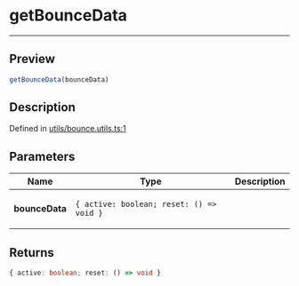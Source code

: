 
      
# getBounceData

<div class="api-docs__separator" data-reactroot="">

---

</div><div class="api-docs__section">

## Preview

</div><div class="api-docs__preview fn">

```ts
getBounceData(bounceData)
```

</div><div class="api-docs__section">

## Description

</div><div class="api-docs__description"><span class="api-docs__do-not-parse">



</span></div><div class="api-docs__definition">

Defined in [utils/bounce.utils.ts:1](https://github.com/BetterTyped/hyper-fetch/blob/1a97772c/packages/react/src/utils/bounce.utils.ts#L1)

</div><div class="api-docs__section">

## Parameters

</div><div class="api-docs__parameters"><table><thead><tr><th>Name</th><th>Type</th><th>Description</th></tr></thead><tbody><tr param-data="bounceData"><td>

**bounceData**

</td><td>

`{ active: boolean; reset: () => void }`

</td><td>



</td></tr></tbody></table></div><div class="api-docs__section">

## Returns

</div><div class="api-docs__returns">

```ts
{ active: boolean; reset: () => void }
```

</div>
